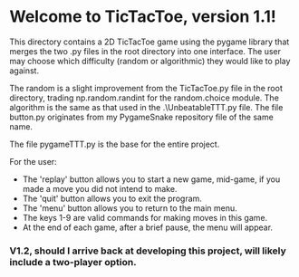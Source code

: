 # Welcome to TicTacToe, version 1.1!

This directory contains a 2D TicTacToe game using the pygame library that merges the two .py files in the root directory into one interface.
The user may choose which difficulty (random or algorithmic) they would like to play against.

The random is a slight improvement from the TicTacToe.py file in the root directory, trading np.random.randint for the random.choice module.
The algorithm is the same as that used in the .\UnbeatableTTT.py file.
The file button.py originates from my PygameSnake repository file of the same name.

The file pygameTTT.py is the base for the entire project. 

For the user:
- The 'replay' button allows you to start a new game, mid-game, if you made a move you did not intend to make.
- The 'quit' button allows you to exit the program.
- The 'menu' button allows you to return to the main menu.
- The keys 1-9 are valid commands for making moves in this game.
- At the end of each game, after a brief pause, the menu will appear.

### V1.2, should I arrive back at developing this project, will likely include a two-player option.
